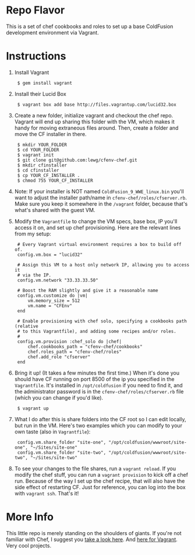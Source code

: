 Repo Flavor
===========

This is a set of chef cookbooks and roles to set up a base ColdFusion development environment via Vagrant. 

Instructions
============
1. Install Vagrant

		$ gem install vagrant

1. Install their Lucid Box

		$ vagrant box add base http://files.vagrantup.com/lucid32.box

1. Create a new folder, initialize vagrant and checkout the chef repo. Vagrant will end up sharing this folder with the VM, which makes it handy for moving extraneous files around. Then, create a folder and move the CF installer in there.

		$ mkdir YOUR_FOLDER
		$ cd YOUR_FOLDER
		$ vagrant init
		$ git clone git@github.com:lewg/cfenv-chef.git
		$ mkdir cfinstaller
		$ cd cfinstaller
		$ cp YOUR_CF_INSTALLER .
		$ chmod 755 YOUR_CF_INSTALLER
		
1. Note: If your installer is NOT named `ColdFusion_9_WWE_linux.bin` you'll want to adjust the installer path/name in `cfenv-chef/roles/cfserver.rb`. Make sure you keep it somewhere in the `/vagrant` folder, because that's what's shared with the guest VM.

1. Modify the `Vagrantfile` to change the VM specs, base box, IP you'll access it on, and set up chef provisioning. Here are the relevant lines from my setup:

		# Every Vagrant virtual environment requires a box to build off of.
		config.vm.box = "lucid32"

		# Assign this VM to a host only network IP, allowing you to access it
		# via the IP.
		config.vm.network "33.33.33.50"

		# Boost the RAM slightly and give it a reasonable name
		config.vm.customize do |vm|
			vm.memory_size = 512
			vm.name = "CFEnv"
		end
	
		# Enable provisioning with chef solo, specifying a cookbooks path (relative
		# to this Vagrantfile), and adding some recipes and/or roles.
		#
		config.vm.provision :chef_solo do |chef|
			chef.cookbooks_path = "cfenv-chef/cookbooks"
			chef.roles_path = "cfenv-chef/roles"
			chef.add_role "cfserver"
		end

1. Bring it up! (It takes a few minutes the first time.) When it's done you should have CF running on port 8500 of the ip you specified in the `Vagrantfile`. It's installed in `/opt/coldfusion` if you need to find it, and the administrator password is in the `cfenv-chef/roles/cfserver.rb` file (which you can change if you'd like). 

		$ vagrant up

1. What I do after this is share folders into the CF root so I can edit locally, but run in the VM. Here's two examples which you can modify to your own taste (also in `Vagrantfile`):

		config.vm.share_folder "site-one", "/opt/coldfusion/wwwroot/site-one", "~/Sites/site-one"
		config.vm.share_folder "site-two", "/opt/coldfusion/wwwroot/site-two", "~/Sites/site-two"
		
1. To see your changes to the file shares, run a `vagrant reload`. If you modify the chef stuff, you can run a `vagrant provision` to kick off a chef run. Because of the way I set up the chef recipe, that will also have the side effect of restarting CF. Just for reference, you can log into the box with `vagrant ssh`. That's it!

More Info
=========

This little repo is merely standing on the shoulders of giants. If you're not familiar with Chef, I suggest you [take a look here](http://community.opscode.com/). And [here for Vagrant](http://vagrantup.com/). Very cool projects. 